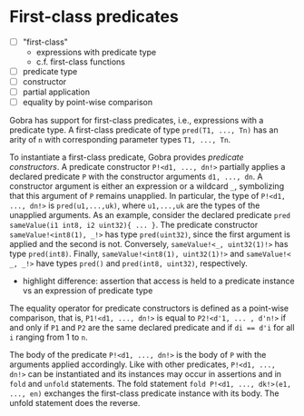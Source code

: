 # First-class predicates

- [ ] "first-class"
  - expressions with predicate type
  - c.f. first-class functions
- [ ] predicate type
- [ ] constructor
- [ ] partial application
- [ ] equality by point-wise comparison

<!-- tutorial.md  -->
Gobra has support for first-class predicates, i.e., expressions with a predicate type.
A first-class predicate of type `pred(T1, ..., Tn)` has an arity of `n` with corresponding parameter types `T1, ..., Tn`.

To instantiate a first-class predicate, Gobra provides *predicate constructors*.
A predicate constructor `P!<d1, ..., dn!>` partially applies a declared predicate `P` with the constructor arguments `d1, ..., dn`.
A constructor argument is either an expression or a wildcard `_`, symbolizing that this argument of `P` remains unapplied.
In particular, the type of `P!<d1, ..., dn!>` is `pred(u1,...,uk)`, where `u1,...,uk` are the types of the unapplied arguments.
As an example, consider the declared predicate `pred sameValue(i1 int8, i2 uint32){ ... }`.
The predicate constructor `sameValue!<int8(1), _!>` has type `pred(uint32)`, since the first argument is applied and the second is not.
Conversely, `sameValue!<_, uint32(1)!>` has type `pred(int8)`.
Finally, `sameValue!<int8(1), uint32(1)!>` and `sameValue!< _, _!>` have types `pred()` and `pred(int8, uint32)`, respectively.

- highlight difference: assertion that access is held to a predicate instance vs an expression of predicate type

The equality operator for predicate constructors is defined as a point-wise comparison, that is, `P1!<d1, ..., dn!>` is equal to `P2!<d'1, ... , d'n!>` if and only if `P1` and `P2` are the same declared predicate and if `di == d'i` for all `i` ranging from 1 to `n`.

The body of the predicate `P!<d1, ..., dn!>` is the body of `P` with the arguments applied accordingly.
Like with other predicates, `P!<d1, ..., dn!>` can be instantiated and its instances may occur in assertions and in `fold` and `unfold` statements.
The fold statement `fold P!<d1, ..., dk!>(e1, ..., en)` exchanges the first-class predicate instance with its body. The unfold statement does the reverse.

<!-- END tutorial.md  -->

